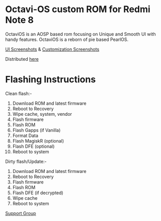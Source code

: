 Octavi-OS custom ROM for Redmi Note 8
==============================
OctaviOS is an AOSP based rom focusing on Unique and Smooth UI with handy features. OctaviOS is a reborn of pie based PearlOS.

[UI Screenshots](https://t.me/octaviosGW/20339) & [Customization Screenshots](https://t.me/octaviosGW/20347)

Distributed [here](https://forum.xda-developers.com/t/rom-official-ginkgo-11-octavios-2-9-for-redmi-note-8-8t.4306155/)

Flashing Instructions
==============================
Clean flash:-
1. Download ROM and latest firmware
2. Reboot to Recovery
3. Wipe cache, system, vendor
4. Flash firmware
5. Flash  ROM
6. Flash Gapps (if Vanilla)
7. Format Data
8. Flash MagiskR (optional)
9. Flash DFE (optional)
10. Reboot to system

Dirty flash/Update:-
1. Download ROM and latest firmware
2. Reboot to Recovery
3. Flash firmware
4. Flash ROM
8. Flash DFE (if decrypted)
5. Wipe cache
6. Reboot to system

[Support Group](https://t.me/octaviosGW)
